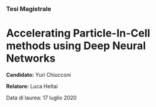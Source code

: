 ### Tesi Magistrale
# Accelerating Particle-In-Cell methods using Deep Neural Networks

**Candidato:** Yuri Chiucconi

**Relatore:** Luca Heltai

Data di laurea: 17 luglio 2020